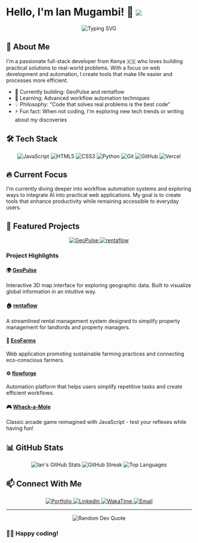 # Hello, I'm Ian Mugambi! 👋 ![](https://komarev.com/ghpvc/?username=Mugambidev)

<div align="center">
  <img src="https://readme-typing-svg.herokuapp.com?font=Fira+Code&weight=500&size=22&pause=1000&color=0969DA&center=true&vCenter=true&random=false&width=435&lines=Front-End+Developer;Tech+Innovator;Problem+Solver;Open+Source+Enthusiast" alt="Typing SVG" />
</div>

## 💫 About Me
I'm a passionate full-stack developer from Kenya 🇰🇪 who loves building practical solutions to real-world problems. With a focus on web development and automation, I create tools that make life easier and processes more efficient.

- 🚀 Currently building: GeoPulse and rentaflow
- 🌱 Learning: Advanced workflow automation techniques
- 💡 Philosophy: "Code that solves real problems is the best code"
- ⚡ Fun fact: When not coding, I'm exploring new tech trends or writing about my discoveries

## 🛠️ Tech Stack

<div align="center">
  <img src="https://img.shields.io/badge/javascript-%23323330.svg?style=for-the-badge&logo=javascript&logoColor=%23F7DF1E" alt="JavaScript" />
  <img src="https://img.shields.io/badge/html5-%23E34F26.svg?style=for-the-badge&logo=html5&logoColor=white" alt="HTML5" />
  <img src="https://img.shields.io/badge/css3-%231572B6.svg?style=for-the-badge&logo=css3&logoColor=white" alt="CSS3" />
  <img src="https://img.shields.io/badge/python-3670A0?style=for-the-badge&logo=python&logoColor=ffdd54" alt="Python" />
  <img src="https://img.shields.io/badge/git-%23F05033.svg?style=for-the-badge&logo=git&logoColor=white" alt="Git" />
  <img src="https://img.shields.io/badge/github-%23121011.svg?style=for-the-badge&logo=github&logoColor=white" alt="GitHub" />
  <img src="https://img.shields.io/badge/vercel-%23000000.svg?style=for-the-badge&logo=vercel&logoColor=white" alt="Vercel" />
</div>

## 🔥 Current Focus
I'm currently diving deeper into workflow automation systems and exploring ways to integrate AI into practical web applications. My goal is to create tools that enhance productivity while remaining accessible to everyday users.

## 🌟 Featured Projects

<div align="center">
  <a href="https://github.com/Mugambidev/GeoPulse">
    <img src="https://github-readme-stats.vercel.app/api/pin/?username=Mugambidev&repo=GeoPulse&theme=tokyonight" alt="GeoPulse" />
  </a>
  <a href="https://github.com/Mugambidev/rentaflow">
    <img src="https://github-readme-stats.vercel.app/api/pin/?username=Mugambidev&repo=rentaflow&theme=tokyonight" alt="rentaflow" />
  </a>
</div>

### Project Highlights

#### 🌍 [GeoPulse](https://github.com/Mugambidev/GeoPulse)
Interactive 3D map interface for exploring geographic data. Built to visualize global information in an intuitive way.

#### 🏠 [rentaflow](https://github.com/Mugambidev/rentaflow)
A streamlined rental management system designed to simplify property management for landlords and property managers.

#### 🌿 [EcoFarms](https://github.com/Mugambidev/EcoFarms)
Web application promoting sustainable farming practices and connecting eco-conscious farmers.

#### ⚙️ [flowforge](https://github.com/Mugambidev/flowforge)
Automation platform that helps users simplify repetitive tasks and create efficient workflows.

#### 🎮 [Whack-a-Mole](https://github.com/Mugambidev/Whack-a-Mole)
Classic arcade game reimagined with JavaScript - test your reflexes while having fun!

## 📊 GitHub Stats

<div align="center">
  <img src="https://github-readme-stats.vercel.app/api?username=Mugambidev&show_icons=true&theme=tokyonight" alt="Ian's GitHub Stats" />
  <img src="https://github-readme-streak-stats.herokuapp.com/?user=Mugambidev&theme=tokyonight" alt="GitHub Streak" />
  <img src="https://github-readme-stats.vercel.app/api/top-langs/?username=Mugambidev&layout=compact&theme=tokyonight" alt="Top Languages" />
</div>

## 📫 Connect With Me

<div align="center">
  <a href="https://portfolio-snackoverflows-projects.vercel.app/">
    <img src="https://img.shields.io/badge/Portfolio-%23000000.svg?style=for-the-badge&logo=firefox&logoColor=#FF7139" alt="Portfolio" />
  </a>
  <a href="https://www.linkedin.com/in/ian-mugambi/">
    <img src="https://img.shields.io/badge/linkedin-%230077B5.svg?style=for-the-badge&logo=linkedin&logoColor=white" alt="LinkedIn" />
  </a>
  <a href="https://wakatime.com/@Mugambidev">
    <img src="https://img.shields.io/badge/WakaTime-%2336465D.svg?style=for-the-badge&logo=WakaTime&logoColor=white" alt="WakaTime" />
  </a>
  <a href="mailto:kinotimoe@gmail.com">
    <img src="https://img.shields.io/badge/Email-D14836?style=for-the-badge&logo=gmail&logoColor=white" alt="Email" />
  </a>
</div>

---

<div align="center">
  <img src="https://quotes-github-readme.vercel.app/api?type=horizontal&theme=tokyonight" alt="Random Dev Quote" />
</div>

### 👨‍💻 Happy coding!

